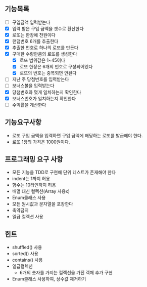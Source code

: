 ## 기능목록

- [ ] 구입금액 입력받는다
- [x] 입력 받은 구입 금액을 갯수로 환산한다
- [x] 로또는 한장에 천원이다
- [x] 랜덤번호 6개를 추출한다
- [x] 추출한 번호로 하나의 로또를 만든다
- [x] 구매한 수량만큼의 로또를 생성한다
    - [x] 로또 범위값은 1~45이다
    - [x] 로또 한장은 6개의 번호로 구성되어있다
    - [x] 로또의 번호는 중복되면 안된다
- [ ] 지난 주 당첨번호를 입력받는다
- [ ] 보너스볼을 입력받는다
- [x] 당첨번호와 몇개 일치하는지 확인한다
- [x] 보너스번호가 일치하는지 확인한다
- [ ] 수익률을 계산한다

## 기능요구사항

- 로또 구입 금액을 입력하면 구입 금액에 해당하는 로또를 발급해야 한다.
- 로또 1장의 가격은 1000원이다.

## 프로그래밍 요구 사항

- 모든 기능을 TDD로 구현해 단위 테스트가 존재해야 한다
- indent는 1까지 허용
- 함수는 10라인까지 허용
- 배열 대신 컬렉션(Array 사용x)
- Enum클래스 사용
- 모든 원시값과 문자열을 포장한다
- 축약금지
- 일급 컬렉션 사용

## 힌트

- shuffled() 사용
- sorted() 사용
- contains() 사용
- 일급컬렉션
    - 6개의 숫자를 가지는 컬렉션을 가진 객체 추가 구현
- Enum클래스 사용하여, 상수값 제거하기
